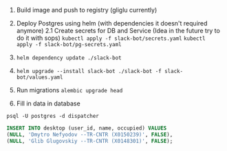1. Build image and push to registry (gliglu currently)
2. Deploy Postgres using helm (with dependencies it doesn't required anymore)
2.1 Create secrets for DB and Service (Idea in the future try to do it with sops)
`kubectl apply -f slack-bot/secrets.yaml`
`kubectl apply -f slack-bot/pg-secrets.yaml`
3. `helm dependency update ./slack-bot`

4. `helm upgrade --install slack-bot ./slack-bot -f slack-bot/values.yaml`

5. Run migrations
`alembic upgrade head`
6. Fill in data in database

`psql -U postgres -d dispatcher`

```sql
INSERT INTO desktop (user_id, name, occupied) VALUES 
(NULL, 'Dmytro Nefyodov --TR-CNTR (X0150239)', FALSE),
(NULL, 'Glib Glugovskiy --TR-CNTR (X0148301)', FALSE);
```